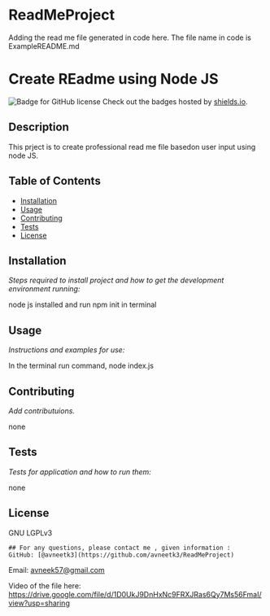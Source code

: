 # ReadMeProject
Adding the read me file generated in code here. The file name in code is ExampleREADME.md 
# Create REadme using Node JS 
  ![Badge for GitHub license](https://shields.io/category/license/avneetk3/https://github.com/avneetk3/ReadMeProject?style=flat&logo=appveyor) 
  Check out the badges hosted by [shields.io](https://shields.io/).
  
  
  ## Description 
   
  
  This prject is to create professional read me file basedon user input using node JS.
  ## Table of Contents
  * [Installation](#installation)
  * [Usage](#usage)
  * [Contributing](#contributing)
  * [Tests](#tests)
  * [License](#license)
  
  ## Installation
  
  *Steps required to install project and how to get the development environment running:*
  
  node js installed and run npm init in terminal
  
  ## Usage 
  
  *Instructions and examples for use:*
  
  In the terminal run command, node index.js
  
  ## Contributing
  
  *Add contributuions.*
  
  none 
  
  ## Tests
  
  *Tests for application and how to run them:*
  
  none 
  
  ## License
  
  GNU LGPLv3
  
    ## For any questions, please contact me , given information : 
    GitHub: [@avneetk3](https://github.com/avneetk3/ReadMeProject)

  Email: avneek57@gmail.com
  
  
  Video of the file here: https://drive.google.com/file/d/1D0UkJ9DnHxNc9FRXJRas6Qy7Ms56FmaI/view?usp=sharing
  
  

